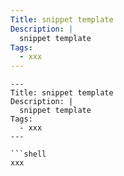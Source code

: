 ```yaml
---
Title: snippet template
Description: |
  snippet template
Tags:
  - xxx
---
```


````shell
---
Title: snippet template
Description: |
  snippet template
Tags:
  - xxx
---

```shell
xxx
````
